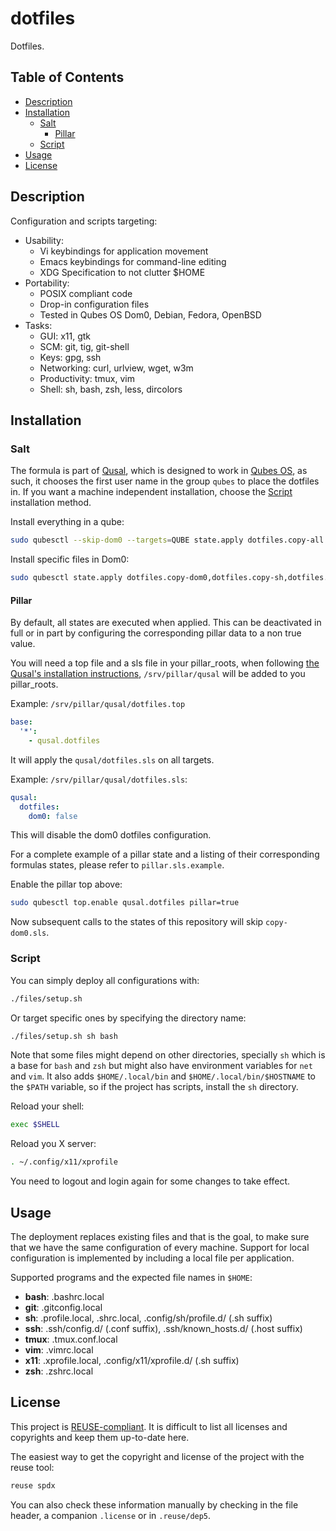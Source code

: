 # dotfiles

<!--
SPDX-FileCopyrightText: 2023 - 2024 Benjamin Grande M. S. <ben.grande.b@gmail.com>
SPDX-FileCopyrightText: 2024 seven-beep <ebn@entreparentheses.xyz>

SPDX-License-Identifier: CC-BY-SA-4.0
-->

Dotfiles.

## Table of Contents

*   [Description](#description)
*   [Installation](#installation)
    *   [Salt](#salt)
        *   [Pillar](#pillar)
    *   [Script](#script)
*   [Usage](#usage)
*   [License](#license)

## Description

Configuration and scripts targeting:

*   Usability:
    *   Vi keybindings for application movement
    *   Emacs keybindings for command-line editing
    *   XDG Specification to not clutter $HOME
*   Portability:
    *   POSIX compliant code
    *   Drop-in configuration files
    *   Tested in Qubes OS Dom0, Debian, Fedora, OpenBSD
*   Tasks:
    *   GUI: x11, gtk
    *   SCM: git, tig, git-shell
    *   Keys: gpg, ssh
    *   Networking: curl, urlview, wget, w3m
    *   Productivity: tmux, vim
    *   Shell: sh, bash, zsh, less, dircolors

## Installation

### Salt

The formula is part of [Qusal](https://github.com/ben-grande/qusal/issues/43),
which is designed to work in [Qubes OS](https://www.qubes-os.org/), as such,
it chooses the first user name in the group `qubes` to place the dotfiles in.
If you want a machine independent installation, choose the [Script](#script)
installation method.

Install everything in a qube:

```sh
sudo qubesctl --skip-dom0 --targets=QUBE state.apply dotfiles.copy-all
```

Install specific files in Dom0:

```sh
sudo qubesctl state.apply dotfiles.copy-dom0,dotfiles.copy-sh,dotfiles.copy-vim,dotfiles.copy-x11
```

#### Pillar

By default, all states are executed when applied.  This can be deactivated in
full or in part by configuring the corresponding pillar data to a non true
value.

You will need a top file and a sls file in your pillar_roots, when following
[the Qusal's installation instructions](https://github.com/ben-grande/qusal/blob/main/docs/INSTALL.md),
`/srv/pillar/qusal` will be added to you pillar_roots.

Example: `/srv/pillar/qusal/dotfiles.top`

```yaml
base:
  '*':
    - qusal.dotfiles
```

It will apply the `qusal/dotfiles.sls` on all targets.

Example: `/srv/pillar/qusal/dotfiles.sls`:

```yaml
qusal:
  dotfiles:
    dom0: false
```

This will disable the dom0 dotfiles configuration.

For a complete example of a pillar state and a listing of their corresponding
formulas states, please refer to `pillar.sls.example`.

Enable the pillar top above:

```sh
sudo qubesctl top.enable qusal.dotfiles pillar=true
```

Now subsequent calls to the states of this repository will skip `copy-dom0.sls`.

### Script

You can simply deploy all configurations with:

```sh
./files/setup.sh
```

Or target specific ones by specifying the directory name:

```sh
./files/setup.sh sh bash
```

Note that some files might depend on other directories, specially `sh` which
is a base for `bash` and `zsh` but might also have environment variables for
`net` and `vim`. It also adds `$HOME/.local/bin` and
`$HOME/.local/bin/$HOSTNAME` to the `$PATH` variable, so if the project has
scripts, install the `sh` directory.

Reload your shell:

```sh
exec $SHELL
```

Reload you X server:

```sh
. ~/.config/x11/xprofile
```

You need to logout and login again for some changes to take effect.

## Usage

The deployment replaces existing files and that is the goal, to make sure that
we have the same configuration of every machine. Support for local
configuration is implemented by including a local file per application.

Supported programs and the expected file names in `$HOME`:

*   **bash**: .bashrc.local
*   **git**:  .gitconfig.local
*   **sh**:   .profile.local, .shrc.local, .config/sh/profile.d/ (.sh suffix)
*   **ssh**:  .ssh/config.d/ (.conf suffix), .ssh/known_hosts.d/ (.host suffix)
*   **tmux**: .tmux.conf.local
*   **vim**:  .vimrc.local
*   **x11**:  .xprofile.local, .config/x11/xprofile.d/ (.sh suffix)
*   **zsh**:  .zshrc.local

## License

This project is [REUSE-compliant](https://reuse.software). It is difficult to
list all licenses and copyrights and keep them up-to-date here.

The easiest way to get the copyright and license of the project with the reuse
tool:

```sh
reuse spdx
```

You can also check these information manually by checking in the file header,
a companion `.license` or in `.reuse/dep5`.
